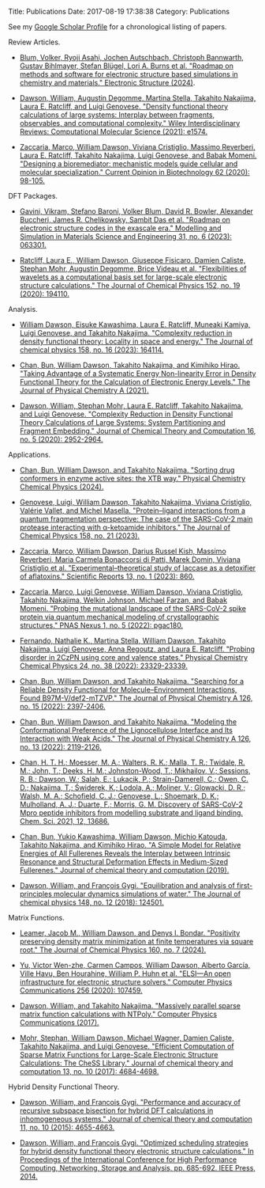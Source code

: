 Title: Publications
Date: 2017-08-19 17:38:38
Category: Publications

See my [Google Scholar Profile](https://scholar.google.com/citations?user=WeydmtUAAAAJ&hl=en&oi=sra)
for a chronological listing of papers.

Review Articles.

- [Blum, Volker, Ryoji Asahi, Jochen Autschbach, Christoph Bannwarth, Gustav Bihlmayer, Stefan Blügel, Lori A. Burns et al. "Roadmap on methods and software for electronic structure based simulations in chemistry and materials." Electronic Structure (2024)](http://doi.org/10.1088/2516-1075/ad48ec).

- [Dawson, William, Augustin Degomme, Martina Stella, Takahito Nakajima, Laura E. Ratcliff, and Luigi Genovese. "Density functional theory calculations of large systems: Interplay between fragments, observables, and computational complexity." Wiley Interdisciplinary Reviews: Computational Molecular Science (2021): e1574.](https://doi.org/10.1002/wcms.1574)

- [Zaccaria, Marco, William Dawson, Viviana Cristiglio, Massimo Reverberi,
Laura E. Ratcliff, Takahito Nakajima, Luigi Genovese, and Babak Momeni.
"Designing a bioremediator: mechanistic models guide cellular and molecular
specialization." Current Opinion in Biotechnology 62 (2020): 98-105.
](https://doi.org/10.1016/j.copbio.2019.09.006)

DFT Packages.

- [Gavini, Vikram, Stefano Baroni, Volker Blum, David R. Bowler, Alexander Buccheri, James R. Chelikowsky, Sambit Das et al. "Roadmap on electronic structure codes in the exascale era." Modelling and Simulation in Materials Science and Engineering 31, no. 6 (2023): 063301.](https://doi.org/10.1088/1361-651X/acdf06)

- [Ratcliff, Laura E., William Dawson, Giuseppe Fisicaro, Damien Caliste, 
Stephan Mohr, Augustin Degomme, Brice Videau et al. "Flexibilities of 
wavelets as a computational basis set for large-scale electronic structure 
calculations." The Journal of Chemical Physics 152, no. 19 (2020): 
194110.](https://doi.org/10.1063/5.0004792)

Analysis.

- [William Dawson, Eisuke Kawashima, Laura E. Ratcliff, Muneaki Kamiya, Luigi Genovese, and Takahito Nakajima. "Complexity reduction in density functional theory: Locality in space and energy." The Journal of chemical physics 158, no. 16 (2023): 164114.](https://doi.org/10.1063/5.0142652)

- [Chan, Bun, William Dawson, Takahito Nakajima, and Kimihiko Hirao. "Taking Advantage of a Systematic Energy Non-linearity Error in Density Functional Theory for the Calculation of Electronic Energy Levels." The Journal of Physical Chemistry A (2021).](https://doi.org/10.1021/acs.jpca.1c06723)

- [Dawson, William, Stephan Mohr, Laura E. Ratcliff, Takahito Nakajima, 
and Luigi Genovese. "Complexity Reduction in Density Functional Theory 
Calculations of Large Systems: System Partitioning and Fragment 
Embedding." Journal of Chemical Theory and Computation 16, no. 5 (2020): 
2952-2964.](https://doi.org/10.1021/acs.jctc.9b01152)

Applications.

- [Chan, Bun, William Dawson, and Takahito Nakajima. "Sorting drug conformers in enzyme active sites: the XTB way." Physical Chemistry Chemical Physics (2024).](https://doi.org/10.1039/D4CP00930D)

- [Genovese, Luigi, William Dawson, Takahito Nakajima, Viviana Cristiglio, Valérie Vallet, and Michel Masella. "Protein–ligand interactions from a quantum fragmentation perspective: The case of the SARS-CoV-2 main protease interacting with α-ketoamide inhibitors." The Journal of Chemical Physics 158, no. 21 (2023).](https://doi.org/10.1063/5.0148064)

- [Zaccaria, Marco, William Dawson, Darius Russel Kish, Massimo Reverberi, Maria Carmela Bonaccorsi di Patti, Marek Domin, Viviana Cristiglio et al. "Experimental–theoretical study of laccase as a detoxifier of aflatoxins." Scientific Reports 13, no. 1 (2023): 860.](https://doi.org/10.1038/s41598-023-27519-1)

- [Zaccaria, Marco, Luigi Genovese, William Dawson, Viviana Cristiglio, Takahito Nakajima, Welkin Johnson, Michael Farzan, and Babak Momeni. "Probing the mutational landscape of the SARS-CoV-2 spike protein via quantum mechanical modeling of crystallographic structures." PNAS Nexus 1, no. 5 (2022): pgac180.](https://doi.org/10.1093/pnasnexus/pgac180)

- [Fernando, Nathalie K., Martina Stella, William Dawson, Takahito Nakajima, Luigi Genovese, Anna Regoutz, and Laura E. Ratcliff. "Probing disorder in 2CzPN using core and valence states." Physical Chemistry Chemical Physics 24, no. 38 (2022): 23329-23339.](https://doi.org/10.1039/D2CP02638D)

- [Chan, Bun, William Dawson, and Takahito Nakajima. "Searching for a Reliable Density Functional for Molecule–Environment Interactions, Found B97M-V/def2-mTZVP." The Journal of Physical Chemistry A 126, no. 15 (2022): 2397-2406.](https://doi.org/10.1021/acs.jpca.2c02032)

- [Chan, Bun, William Dawson, and Takahito Nakajima. "Modeling the Conformational Preference of the Lignocellulose Interface and Its Interaction with Weak Acids." The Journal of Physical Chemistry A 126, no. 13 (2022): 2119-2126.](https://doi.org/10.1021/acs.jpca.2c00308)

- [Chan, H. T. H.; Moesser, M. A.; Walters, R. K.; Malla, T. R.; Twidale, R. M.; John, T.; Deeks, H. M.; Johnston-Wood, T.; Mikhailov, V.; Sessions, R. B.; Dawson, W.; Salah, E.; Lukacik, P.; Strain-Damerell, C.; Owen, C. D.; Nakajima, T.; Świderek, K.; Lodola, A.; Moliner, V.; Glowacki, D. R.; Walsh, M. A.; Schofield, C. J.; Genovese, L.; Shoemark, D. K.; Mulholland, A. J.; Duarte, F.; Morris, G. M. Discovery of SARS-CoV-2 Mpro peptide inhibitors from modelling substrate and ligand binding. Chem. Sci. 2021, 12, 13686.](https://doi.org/10.1039/D1SC03628A)

- [Chan, Bun, Yukio Kawashima, William Dawson, Michio Katouda,
Takahito Nakajima, and Kimihiko Hirao. "A Simple Model for Relative Energies of
All Fullerenes Reveals the Interplay between Intrinsic Resonance and Structural
Deformation Effects in Medium-Sized Fullerenes." Journal of chemical theory and
computation (2019).
](https://doi.org/10.1021/acs.jctc.8b00981)

- [Dawson, William, and François Gygi. "Equilibration and analysis of
first-principles molecular dynamics simulations of water." The Journal of
chemical physics 148, no. 12 (2018): 124501.
](https://doi.org/10.1063/1.5018116)

Matrix Functions.

- [Leamer, Jacob M., William Dawson, and Denys I. Bondar. "Positivity preserving density matrix minimization at finite temperatures via square root." The Journal of Chemical Physics 160, no. 7 (2024).](https://doi.org/10.1063/5.0189864)

- [Yu, Victor Wen-zhe, Carmen Campos, William Dawson, Alberto García, Ville Havu, Ben Hourahine, William P. Huhn et al. "ELSI—An open infrastructure for electronic structure solvers." Computer Physics Communications 256 (2020): 107459.](https://doi.org/10.1016/j.cpc.2020.107459)

- [Dawson, William, and Takahito Nakajima. "Massively parallel sparse matrix
function calculations with NTPoly." Computer Physics Communications (2017).
](https://doi.org/10.1016/j.cpc.2017.12.010)

- [Mohr, Stephan, William Dawson, Michael Wagner, Damien Caliste, Takahito
Nakajima, and Luigi Genovese. "Efficient Computation of Sparse Matrix Functions
for Large-Scale Electronic Structure Calculations: The CheSS Library." Journal
of chemical theory and computation 13, no. 10 (2017): 4684-4698.
](https://doi.org/10.1021/acs.jctc.7b00348)

Hybrid Density Functional Theory.

- [Dawson, William, and Francois Gygi. "Performance and accuracy of recursive
subspace bisection for hybrid DFT calculations in inhomogeneous systems."
Journal of chemical theory and computation 11, no. 10 (2015): 4655-4663.
](https://doi.org/10.1021/acs.jctc.5b00826)

- [Dawson, William, and Francois Gygi. "Optimized scheduling strategies for
hybrid density functional theory electronic structure calculations." In
Proceedings of the International Conference for High Performance Computing,
Networking, Storage and Analysis, pp. 685-692. IEEE Press, 2014.
](https://doi.org/10.1109/SC.2014.61)
